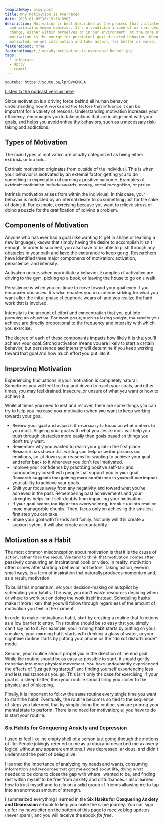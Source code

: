 ```yaml
---
templateKey: blog-post
title: Why Motivation Is Overrated
date: 2023-01-09T16:19:16.890Z
description: Motivation is best described as the process that initiates, guides,
  and maintains human behavior. It's a condition inside of us that desires a
  change, either within ourselves or in our environment. At the core of
  motivation is the energy for persistent goal-directed behavior. When we are
  motivated, we get into motion and take action, for better or worse.
featuredpost: true
featuredimage: /img/why-motivation-is-overrated_banner.jpg
tags:
  - integrate
  - apply
  - commit
---
```

`youtube: https://youtu.be/lprBVyGMXuA`

[Listen to the podcast version here](https://thedebuglife.buzzsprout.com/2037301/12005964-why-motivation-is-overrated)

Since motivation is a driving force behind all human behavior, understanding how it works and the factors that influence it can be important for a variety of reasons. Understanding motivation increases your efficiency, encourages you to take actions that are in alignment with your goals, and helps you avoid unhealthy behaviors, such as unnecessary risk-taking and addictions.

## Types of Motivation

The main types of motivation are usually categorized as being either extrinsic or intrinsic.

Extrinsic motivation originates from outside of the individual. This is when your behavior is motivated by an external factor, getting you to do something in expectation of earning a positive outcome. Examples of extrinsic motivation include awards, money, social recognition, or praise.

Intrinsic motivation arises from within the individual. In this case, your behavior is motivated by an internal desire to do something just for the sake of doing it. For example, exercising because you want to relieve stress or doing a puzzle for the gratification of solving a problem.

## Components of Motivation

Anyone who has ever had a goal (like wanting to get in shape or learning a new language), knows that simply having the desire to accomplish it isn't enough. In order to succeed, you also have to be able to push through any obstacles in your path and have the endurance to keep going. Researchers have identified three major components of motivation: activation, persistence, and intensity.

Activation occurs when you initiate a behavior. Examples of activation are driving to the gym, picking up a book, or leaving the house to go on a walk.

Persistence is when you continue to move toward your goal even if you encounter obstacles. It's what enables you to continue striving for what you want after the initial phase of euphoria wears off and you realize the hard work that is involved.

Intensity is the amount of effort and concentration that you put into pursuing an objective. For most goals, such as losing weight, the results you achieve are directly proportional to the frequency and intensity with which you exercise.

The degree of each of these components impacts how likely it is that you'll achieve your goal. Strong activation means you are likely to start a certain behavior, but persistence and intensity will determine if you keep working toward that goal and how much effort you put into it.

## Improving Motivation

Experiencing fluctuations in your motivation is completely natural. Sometimes you will feel fired up and driven to reach your goals, and other times, you may feel drained, insecure, or unsure of what you want or how to achieve it.

While at times you need to rest and recover, there are some things you can try to help you increase your motivation when you want to keep working towards your goal.

* Review your goal and adjust it if necessary to focus on what matters to you most. Aligning your goal with what you desire most will help you push through obstacles more easily than goals based on things you don't truly want. 
* Remember why you wanted to reach your goal in the first place. Research has shown that writing can help us better process our emotions, so jot down your reasons for wanting to achieve your goal and refer back to it whenever you don't feel motivated.
* Improve your confidence by practicing positive self-talk and surrounding yourself with people that support you in your goal. Research suggests that gaining more confidence in yourself can impact your ability to achieve your goals.
* Shift your focus away from any negativity and toward what you've achieved in the past. Remembering past achievements and your strengths helps limit self-doubts from impacting your motivation.
* If your goal seems too big or too overwhelming, break it up into smaller, more manageable chunks. Then, focus only on achieving the smallest first step you can take. 
* Share your goal with friends and family. Not only will this create a support sytem, it will also create accountability.

## Motivation as a Habit

The most common misconception about motivation is that it is the cause of action, rather than the result. We tend to think that motivation comes after passively consuming an inspirational book or video. In reality, motivation often comes after starting a behavior, not before. Taking action, even in small ways, is a form of inspiration that naturally produces momentum and, as a result, motivation.

To build this momentum, set your decision-making on autopilot by scheduling your habits. This way, you don't waste resources deciding when or where to work but on doing the work itself instead. Scheduling habits make it more likely that you will follow through regardless of the amount of motivation you feel in the moment.

In order to make motivation a habit, start by creating a routine that functions as a low barrier to entry. This routine should be so easy that you simply can't say no to it. For example, your running habit starts by putting on your sneakers, your morning habit starts with drinking a glass of water, or your nighttime routine starts by putting your phone on the "do not disturb mode" mode.

Second, your routine should propel you in the direction of the end goal. While the routine should be as easy as possible to start, it should gently transition into more physical movement. You have undoubtedly experienced the effects of "just getting started" and finding yourself experiencing less and less resistance as you go. This isn't only the case for exercising; if your goal is to sleep better, then your routine should bring you closer to the physical act of sleeping.

Finally, it is important to follow the same routine every single time you want to start the habit. Eventually, the routine becomes so tied to the sequence of steps you take next that by simply doing the routine, you are priming your mental state to perform. There is no need for motivation; all you have to do is start your routine.

### Six Habits for Conquering Anxiety and Depression

I used to feel like the empty shell of a person just going through the motions of life. People jokingly referred to me as a robot and described me as overly logical without any apparent emotions. I was depressed, anxious, and didn't understand the point of being alive. 

I learned the importance of analyzing my needs and wants, consuming information and resources that got me excited about life, doing what needed to be done to close the gap with where I wanted to be, and finding rest within myself to be free from anxiety and disturbances. I also learned how to trust myself and to rely on a solid group of friends allowing me to tap into an enormous amount of strength.

I summarized everything I learned in the **Six Habits for Conquering Anxiety and Depression** e-book to help you make the same journey. You can sign up for my newsletter on the bottom of this page to receive blog updates (never spam), and you will receive the ebook *for free*.
﻿